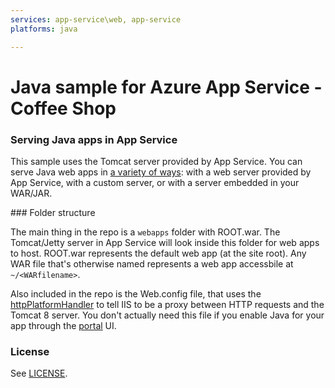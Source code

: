 ```yaml
---
services: app-service\web, app-service
platforms: java

---
```


# Java sample for Azure App Service - Coffee Shop



### Serving Java apps in App Service

This sample uses the Tomcat server provided by App Service. You can serve Java web apps in 
[a variety of ways](https://azure.microsoft.com/en-us/documentation/articles/web-sites-java-custom-upload/): 
with a web server provided by App Service, with a custom server, or with a server embedded in your 
WAR/JAR.

<a name="structure" />
### Folder structure

The main thing in the repo is a `webapps` folder with ROOT.war. The Tomcat/Jetty server in App Service
will look inside this folder for web apps to host. ROOT.war represents the default web app (at the site root). Any
WAR file that's otherwise named represents a web app accessbile at `~/<WARfilename>`. 

Also included in the repo is the Web.config file, that uses the 
[httpPlatformHandler](http://www.iis.net/downloads/microsoft/httpplatformhandler) to tell IIS to be a proxy between
HTTP requests and the Tomcat 8 server. You don't actually need this file if you enable Java for your app through the 
[portal](https://portal.azure.com) UI.

### License

See [LICENSE](LICENSE).

